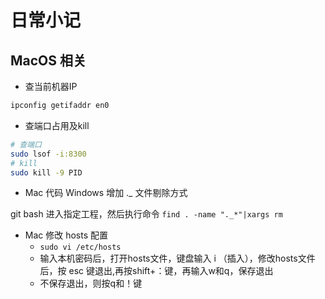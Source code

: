 # 日常小记

## MacOS 相关

- 查当前机器IP

```sh
ipconfig getifaddr en0
```

- 查端口占用及kill
```sh
# 查端口
sudo lsof -i:8300
# kill
sudo kill -9 PID
```

- Mac 代码 Windows 增加 ._ 文件剔除方式

git bash 进入指定工程，然后执行命令 `find . -name "._*"|xargs rm`

- Mac 修改 hosts 配置
  -  `sudo vi /etc/hosts`
  -  输入本机密码后，打开hosts文件，键盘输入 i （插入），修改hosts文件后，按 esc 键退出,再按shift+：键，再输入w和q，保存退出
  -  不保存退出，则按q和！键